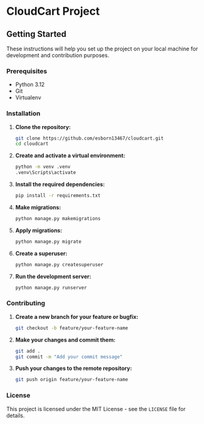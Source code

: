 # CloudCart Project

## Getting Started

These instructions will help you set up the project on your local machine for development and contribution purposes.

### Prerequisites

- Python 3.12
- Git
- Virtualenv

### Installation

1. **Clone the repository:**

   ```bash
   git clone https://github.com/esborn13467/cloudcart.git
   cd cloudcart
   ```

2. **Create and activate a virtual environment:**

   ```bash
   python -m venv .venv
   .venv\Scripts\activate
   ```

3. **Install the required dependencies:**

   ```bash
   pip install -r requirements.txt
   ```

4. **Make migrations:**

   ```bash
   python manage.py makemigrations
   ```
5. **Apply migrations:**

   ```bash
   python manage.py migrate
   ```

6. **Create a superuser:**

   ```bash
   python manage.py createsuperuser
   ```

7. **Run the development server:**

   ```bash
   python manage.py runserver
   ```

### Contributing

1. **Create a new branch for your feature or bugfix:**

   ```bash
   git checkout -b feature/your-feature-name
   ```

2. **Make your changes and commit them:**

   ```bash
   git add .
   git commit -m "Add your commit message"
   ```

3. **Push your changes to the remote repository:**

   ```bash
   git push origin feature/your-feature-name
   ```

### License

This project is licensed under the MIT License - see the `LICENSE` file for details.